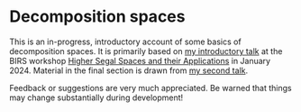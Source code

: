 # Decomposition spaces

This is an in-progress, introductory account of some basics of decomposition spaces.
It is primarily based on [my introductory talk](https://www.birs.ca/events/2024/5-day-workshops/24w5266/videos/watch/202401221031-Hackney.html) at the BIRS workshop [Higher Segal Spaces and their Applications](https://www.birs.ca/events/2024/5-day-workshops/24w5266) in January 2024.
Material in the final section is drawn from [my second talk](https://www.birs.ca/events/2024/5-day-workshops/24w5266/videos/watch/202401260946-Hackney.html).

Feedback or suggestions are very much appreciated.
Be warned that things may change substantially during development!